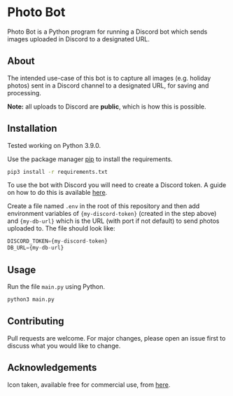 # Photo Bot

Photo Bot is a Python program for running a Discord bot which sends images uploaded in Discord to a designated URL.

## About

The intended use-case of this bot is to capture all images (e.g. holiday photos) sent in a Discord channel to a designated URL, for saving and processing.

**Note:** all uploads to Discord are **public**, which is how this is possible.

## Installation

Tested working on Python 3.9.0.

Use the package manager [pip](https://pip.pypa.io/en/stable/) to install the requirements.

```bash
pip3 install -r requirements.txt
```

To use the bot with Discord you will need to create a Discord token. A guide on how to do this is available [here](https://www.writebots.com/discord-bot-token/).

Create a file named `.env` in the root of this repository and then add environment variables of `{my-discord-token}` (created in the step above) and `{my-db-url}` which is the URL (with port if not default) to send photos uploaded to. The file should look like:

```javascript
DISCORD_TOKEN={my-discord-token}
DB_URL={my-db-url}
```

## Usage

Run the file `main.py` using Python.

```bash
python3 main.py
```

## Contributing

Pull requests are welcome. For major changes, please open an issue first
to discuss what you would like to change.

## Acknowledgements

Icon taken, available free for commercial use, from [here](https://www.iconfinder.com/icons/379526/camera_front_icon).